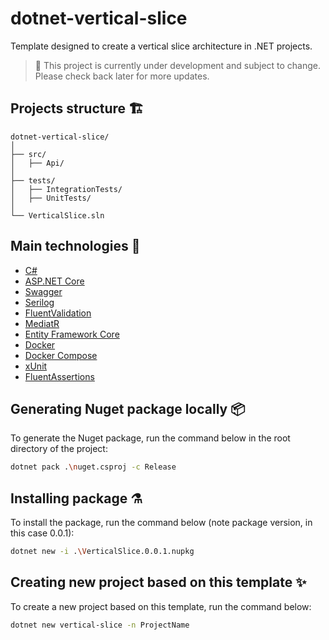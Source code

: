 # dotnet-vertical-slice

Template designed to create a vertical slice architecture in .NET projects.

> 🚧 This project is currently under development and subject to change. Please check back later for more updates.

## Projects structure 🏗️

```
dotnet-vertical-slice/
│
├── src/
│   ├── Api/
│
├── tests/
│   ├── IntegrationTests/
│   ├── UnitTests/
│
└── VerticalSlice.sln
```

## Main technologies 🚀

- [C#](https://docs.microsoft.com/pt-br/dotnet/csharp/)
- [ASP.NET Core](https://learn.microsoft.com/pt-br/aspnet/core/?view=aspnetcore-8.0&viewFallbackFrom=aspnetcore-8)
- [Swagger](https://learn.microsoft.com/en-us/aspnet/core/tutorials/web-api-help-pages-using-swagger?view=aspnetcore-8.0)
- [Serilog](https://github.com/serilog/serilog)
- [FluentValidation](https://github.com/FluentValidation/FluentValidation)
- [MediatR](https://github.com/jbogard/MediatR)
- [Entity Framework Core](https://docs.microsoft.com/pt-br/ef/core/)
- [Docker](https://www.docker.com/)
- [Docker Compose](https://docs.docker.com/compose/)
- [xUnit](https://xunit.net/)
- [FluentAssertions](https://github.com/fluentassertions/fluentassertions)

## Generating Nuget package locally 📦

To generate the Nuget package, run the command below in the root directory of the project:

```bash
dotnet pack .\nuget.csproj -c Release
```

## Installing package ⚗️

To install the package, run the command below (note package version, in this case 0.0.1):

```bash
dotnet new -i .\VerticalSlice.0.0.1.nupkg
```

## Creating new project based on this template ✨

To create a new project based on this template, run the command below:

```bash
dotnet new vertical-slice -n ProjectName
```